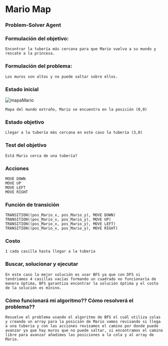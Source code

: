 # Mario Map

### Problem-Solver Agent

### Formulación del objetivo: 
	Encontrar la tubería más cercana para que Mario vuelva a su mundo y rescate a la princesa.

### Formulación del problema:
	Los muros son altos y no puede saltar sobre ellos.

### Estado inicial
![mapaMario](https://user-images.githubusercontent.com/65570079/111385759-a447bc80-8681-11eb-951d-e4ae0044780a.png)

	Mapa del mundo extraño, Mario se encuentra en la posición (0,0)

### Estado objetivo
	Llegar a la tubería más cercana en este caso la tubería (3,0)

### Test del objetivo
	Está Mario cerca de una tubería?

### Acciones
	MOVE DOWN
	MOVE UP
	MOVE LEFT
	MOVE RIGHT

### Función de transición
	TRANSITION((pos_Mario_x, pos_Mario_y), MOVE DOWN)
	TRANSITION((pos_Mario_x, pos_Mario_y), MOVE UP)
	TRANSITION((pos_Mario_x, pos_Mario_y), MOVE LEFT)
	TRANSITION((pos_Mario_x, pos_Mario_y), MOVE RIGHT)

### Costo
	1 cada casilla hasta llegar a la tuberia

### Buscar, solucionar y ejecutar
	En este caso la mejor solución es usar BFS ya que con DFS si tendriamos 4 casillas vacías formando un cuadrado no funcionaría de manera óptima, BFS garantiza encontrar la solución óptima y el costo de la solución es mínino.

### Cómo funcionará mi algoritmo?? Cómo resolverá el problema??
	Resuelve el problema usando el algoritmo de BFS el cuál utiliza colas y creando un array para la posición de Mario vamos revisando si llega a una tuberia y con las acciones revisamos el camino por donde puede avanzar ya que hay muros que no puede saltar, si encontramos el camino libre para avanzar añadimos las posiciones a la cola y al array de Mario.


